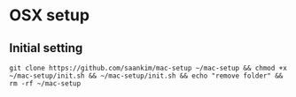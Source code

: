 # OSX setup

## Initial setting
```
git clone https://github.com/saankim/mac-setup ~/mac-setup && chmod +x ~/mac-setup/init.sh && ~/mac-setup/init.sh && echo "remove folder" && rm -rf ~/mac-setup
```